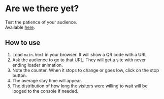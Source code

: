 # Are we there yet?
Test the patience of your audience.  
Available [here](https://giladaya.github.io/are-we-there-yet/).

## How to use
1. Load `main.html` in your browser. It will show a QR code with a URL
2. Ask the audience to go to that URL. They will get a site with never ending loader animation.
3. Note the counter. When it stops to change or goes low, click on the stop button.
4. The average stay time will appear.
5. The distribution of how long the visitors were willing to wait will be looged to the console if needed.
